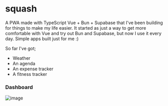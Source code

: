 # squash

A PWA made with TypeScript Vue + Bun + Supabase that I've been building for things to make my life easier. It started as just a way to get more comfortable with Vue and try out Bun and Supabase, but now I use it every day. Simple apps built just for me :)

So far I've got;
- Weather
- An agenda
- An expense tracker
- A fitness tracker

### Dashboard

![image](https://github.com/user-attachments/assets/11ff7714-707e-45bb-8212-b7c51f1c63dc)

